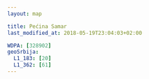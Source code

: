 ```yaml
---
layout: map

title: Pećina Samar
last_modified_at: 2018-05-19T23:04:03+02:00

WDPA: [328902]
geoSrbija:
  L1_183: [20]
  L1_362: [61]
---
```

